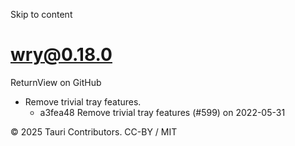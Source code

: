 Skip to content
# wry@0.18.0
ReturnView on GitHub
  * Remove trivial tray features. 
    * a3fea48 Remove trivial tray features (#599) on 2022-05-31


© 2025 Tauri Contributors. CC-BY / MIT
